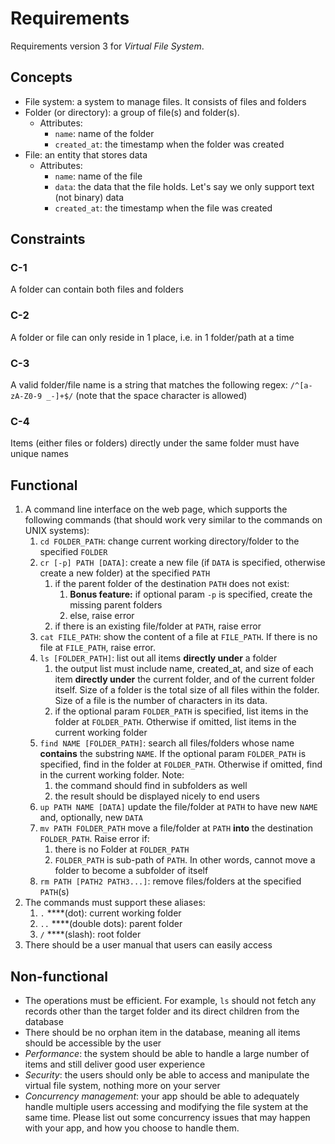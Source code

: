 # Requirements

Requirements version 3 for *Virtual File System*.

## Concepts

- File system: a system to manage files. It consists of files and folders
- Folder (or directory): a group of file(s) and folder(s).
  - Attributes:
    - `name`: name of the folder
    - `created_at`: the timestamp when the folder was created
- File: an entity that stores data
  - Attributes:
    - `name`: name of the file
    - `data`: the data that the file holds. Let's say we only support text (not binary) data
    - `created_at`: the timestamp when the file was created

## Constraints

### C-1

A folder can contain both files and folders

### C-2

A folder or file can only reside in 1 place, i.e. in 1 folder/path at a time

### C-3

A valid folder/file name is a string that matches the following regex: `/^[a-zA-Z0-9 _-]+$/` (note that the space character is allowed)

### C-4

Items (either files or folders) directly under the same folder must have unique names

## Functional

1. A command line interface on the web page, which supports the following commands (that should work very similar to the commands on UNIX systems):
    1. `cd FOLDER_PATH`: change current working directory/folder to the specified `FOLDER`
    2. `cr [-p] PATH [DATA]`: create a new file (if `DATA` is specified, otherwise create a new folder) at the specified `PATH`
        1. if the parent folder of the destination `PATH` does not exist:
            1. **Bonus feature:** if optional param `-p` is specified, create the missing parent folders
            2. else, raise error
        2. if there is an existing file/folder at `PATH`, raise error
    3. `cat FILE_PATH`: show the content of a file at `FILE_PATH`. If there is no file at `FILE_PATH`, raise error.
    4. `ls [FOLDER_PATH]`: list out all items **directly under** a folder
        1. the output list must include name, created_at, and size of each item **directly under** the current folder, and of the current folder itself. Size of a folder is the total size of all files within the folder. Size of a file is the number of characters in its data.
        2. if the optional param `FOLDER_PATH` is specified, list items in the folder at `FOLDER_PATH`. Otherwise if omitted, list items in the current working folder
    5. `find NAME [FOLDER_PATH]`: search all files/folders whose name **contains** the substring `NAME`. If the optional param `FOLDER_PATH` is specified, find in the folder at `FOLDER_PATH`. Otherwise if omitted, find in the current working folder. Note:
        1. the command should find in subfolders as well
        2. the result should be displayed nicely to end users
    6. `up PATH NAME [DATA]` update the file/folder at `PATH` to have new `NAME` and, optionally, new `DATA`
    7. `mv PATH FOLDER_PATH` move a file/folder at `PATH` **into** the destination `FOLDER_PATH`. Raise error if:
        1. there is no Folder at `FOLDER_PATH`
        2. `FOLDER_PATH` is sub-path of `PATH`. In other words, cannot move a folder to become a subfolder of itself
    8. `rm PATH [PATH2 PATH3...]`: remove files/folders at the specified `PATH`(s)
2. The commands must support these aliases:
    1. `.` ****(dot): current working folder
    2. `..` ****(double dots): parent folder
    3. `/` ****(slash): root folder
3. There should be a user manual that users can easily access

## Non-functional

- The operations must be efficient. For example, `ls` should not fetch any records other than the target folder and its direct children from the database
- There should be no orphan item in the database, meaning all items should be accessible by the user
- *Performance*: the system should be able to handle a large number of items and still deliver good user experience
- *Security*: the users should only be able to access and manipulate the virtual file system, nothing more on your server
- *Concurrency management*: your app should be able to adequately handle multiple users accessing and modifying the file system at the same time. Please list out some concurrency issues that may happen with your app, and how you choose to handle them.
